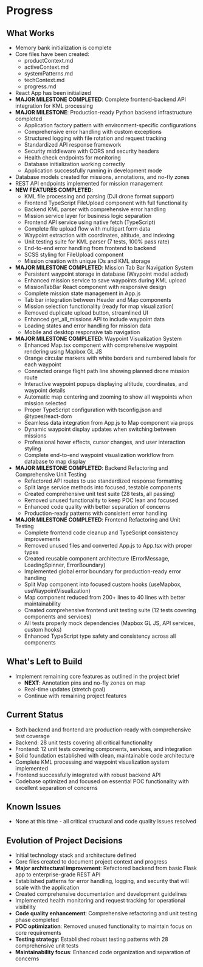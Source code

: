 # Progress

## What Works
- Memory bank initialization is complete
- Core files have been created:
  - productContext.md
  - activeContext.md
  - systemPatterns.md
  - techContext.md
  - progress.md
- React App has been initialized
- **MAJOR MILESTONE COMPLETED**: Complete frontend-backend API integration for KML processing
- **MAJOR MILESTONE**: Production-ready Python backend infrastructure completed
  - Application factory pattern with environment-specific configurations
  - Comprehensive error handling with custom exceptions
  - Structured logging with file rotation and request tracking
  - Standardized API response framework
  - Security middleware with CORS and security headers
  - Health check endpoints for monitoring
  - Database initialization working correctly
  - Application successfully running in development mode
- Database models created for missions, annotations, and no-fly zones
- REST API endpoints implemented for mission management
- **NEW FEATURES COMPLETED**:
  - KML file processing and parsing (DJI drone format support)
  - Frontend TypeScript FileUpload component with full functionality
  - Backend KML parser with comprehensive error handling
  - Mission service layer for business logic separation
  - Frontend API service using native fetch (TypeScript)
  - Complete file upload flow with multipart form data
  - Waypoint extraction with coordinates, altitude, and indexing
  - Unit testing suite for KML parser (7 tests, 100% pass rate)
  - End-to-end error handling from frontend to backend
  - SCSS styling for FileUpload component
  - Mission creation with unique IDs and KML storage
- **MAJOR MILESTONE COMPLETED**: Mission Tab Bar Navigation System
  - Persistent waypoint storage in database (Waypoint model added)
  - Enhanced mission service to save waypoints during KML upload
  - MissionTabBar React component with responsive design
  - Complete mission state management in App.js
  - Tab bar integration between Header and Map components
  - Mission selection functionality (ready for map visualization)
  - Removed duplicate upload button, streamlined UI
  - Enhanced get_all_missions API to include waypoint data
  - Loading states and error handling for mission data
  - Mobile and desktop responsive tab navigation
- **MAJOR MILESTONE COMPLETED**: Waypoint Visualization System
  - Enhanced Map.tsx component with comprehensive waypoint rendering using Mapbox GL JS
  - Orange circular markers with white borders and numbered labels for each waypoint
  - Connected orange flight path line showing planned drone mission route
  - Interactive waypoint popups displaying altitude, coordinates, and waypoint details
  - Automatic map centering and zooming to show all waypoints when mission selected
  - Proper TypeScript configuration with tsconfig.json and @types/react-dom
  - Seamless data integration from App.js to Map component via props
  - Dynamic waypoint display updates when switching between missions
  - Professional hover effects, cursor changes, and user interaction styling
  - Complete end-to-end waypoint visualization workflow from database to map display
- **MAJOR MILESTONE COMPLETED**: Backend Refactoring and Comprehensive Unit Testing
  - Refactored API routes to use standardized response formatting
  - Split large service methods into focused, testable components
  - Created comprehensive unit test suite (28 tests, all passing)
  - Removed unused functionality to keep POC lean and focused
  - Enhanced code quality with better separation of concerns
  - Production-ready patterns with consistent error handling
- **MAJOR MILESTONE COMPLETED**: Frontend Refactoring and Unit Testing
  - Complete frontend code cleanup and TypeScript consistency improvements
  - Removed unused files and converted App.js to App.tsx with proper types
  - Created reusable component architecture (ErrorMessage, LoadingSpinner, ErrorBoundary)
  - Implemented global error boundary for production-ready error handling
  - Split Map component into focused custom hooks (useMapbox, useWaypointVisualization)
  - Map component reduced from 200+ lines to 40 lines with better maintainability
  - Created comprehensive frontend unit testing suite (12 tests covering components and services)
  - All tests properly mock dependencies (Mapbox GL JS, API services, custom hooks)
  - Enhanced TypeScript type safety and consistency across all components

## What's Left to Build
- Implement remaining core features as outlined in the project brief
  - **NEXT**: Annotation pins and no-fly zones on map
  - Real-time updates (stretch goal)
  - Continue with remaining project features

## Current Status
- Both backend and frontend are production-ready with comprehensive test coverage
- Backend: 28 unit tests covering all critical functionality
- Frontend: 12 unit tests covering components, services, and integration
- Solid foundation established with clean, maintainable code architecture
- Complete KML processing and waypoint visualization system implemented
- Frontend successfully integrated with robust backend API
- Codebase optimized and focused on essential POC functionality with excellent separation of concerns

## Known Issues
- None at this time - all critical structural and code quality issues resolved

## Evolution of Project Decisions
- Initial technology stack and architecture defined
- Core files created to document project context and progress
- **Major architectural improvement**: Refactored backend from basic Flask app to enterprise-grade REST API
- Established patterns for error handling, logging, and security that will scale with the application
- Created comprehensive documentation and development guidelines
- Implemented health monitoring and request tracking for operational visibility
- **Code quality enhancement**: Comprehensive refactoring and unit testing phase completed
- **POC optimization**: Removed unused functionality to maintain focus on core requirements
- **Testing strategy**: Established robust testing patterns with 28 comprehensive unit tests
- **Maintainability focus**: Enhanced code organization and separation of concerns
